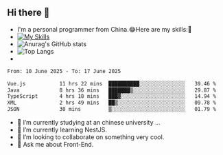 ## Hi there 👋
- I'm a personal programmer from China.😂Here are my skills:🤔
- [![My Skills](https://skillicons.dev/icons?i=js,html,css,vue,typescript,java,golang)](https://skillicons.dev)
- ![Anurag's GitHub stats](https://github-readme-stats.vercel.app/api?username=FluffyChi-Xing&count_private=true&show_icons=true&theme=radical)
- ![Top Langs](https://github-readme-stats.vercel.app/api/top-langs/?username=FluffyChi-Xing)
- <!--START_SECTION:waka-->

```txt
From: 10 June 2025 - To: 17 June 2025

Vue.js           11 hrs 22 mins  ██████████░░░░░░░░░░░░░░░   39.46 %
Java             8 hrs 36 mins   ███████▒░░░░░░░░░░░░░░░░░   29.87 %
TypeScript       4 hrs 18 mins   ███▓░░░░░░░░░░░░░░░░░░░░░   14.94 %
XML              2 hrs 49 mins   ██▒░░░░░░░░░░░░░░░░░░░░░░   09.78 %
JSON             30 mins         ▒░░░░░░░░░░░░░░░░░░░░░░░░   01.79 %
```

<!--END_SECTION:waka-->
- 🔭 I’m currently studying at an chinese university ...
- 🌱 I’m currently learning NestJS.
- 👯 I’m looking to collaborate on something very cool.
- 💬 Ask me about Front-End.
